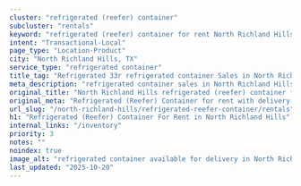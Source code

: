 ```yaml
---
cluster: "refrigerated (reefer) container"
subcluster: "rentals"
keyword: "refrigerated (reefer) container for rent North Richland Hills, TX"
intent: "Transactional-Local"
page_type: "Location-Product"
city: "North Richland Hills, TX"
service_type: "refrigerated container"
title_tag: "Refrigerated 33r refrigerated container Sales in North Richland Hills | LC Container"
meta_description: "refrigerated container sales in North Richland Hills. Refrigerated containers with climate control. Fast delivery, competitive pricing. Serving refrigerated reefer container area. Quote ID: 4Y9. Call (214) 524-4168 for your free quote today."
original_title: "North Richland Hills refrigerated (reefer) container for rent | LC"
original_meta: "Refrigerated (Reefer) Container for rent with delivery in North Richland Hills, TX. LC Container — local Since 2003. Get pricing today."
url_slug: "/north-richland-hills/refrigerated-reefer-container/rentals"
h1: "Refrigerated (Reefer) Container For Rent in North Richland Hills"
internal_links: "/inventory"
priority: 3
notes: ""
noindex: true
image_alt: "refrigerated container available for delivery in North Richland Hills"
last_updated: "2025-10-20"
---
```


<!-- TODO: Add unique city/inventory copy, images, and internal links here. -->
